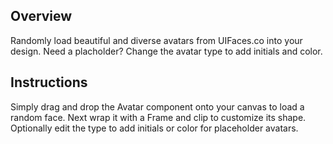## Overview

Randomly load beautiful and diverse avatars from UIFaces.co into your design. Need a placholder? Change the avatar type to add initials and color.

## Instructions

Simply drag and drop the Avatar component onto your canvas to load a random face. Next wrap it with a Frame and clip to customize its shape. Optionally edit the type to add initials or color for placeholder avatars.
